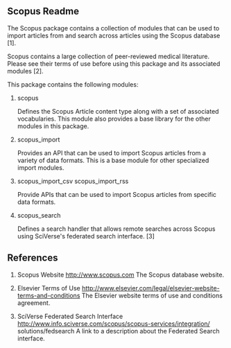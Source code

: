 Scopus Readme
-------------

The Scopus package contains a collection of modules that can be used to
import articles from and search across articles using the Scopus
database [1].

Scopus contains a large collection of peer-reviewed medical literature.
Please see their terms of use before using this package and its
associated modules [2].

This package contains the following modules:

  1. scopus

     Defines the Scopus Article content type along with a set of
     associated vocabularies. This module also provides a base library
     for the other modules in this package.

  2. scopus_import

     Provides an API that can be used to import Scopus articles from a
     variety of data formats. This is a base module for other
     specialized import modules.

  3. scopus_import_csv
     scopus_import_rss

     Provide APIs that can be used to import Scopus articles from
     specific data formats.

  4. scopus_search

     Defines a search handler that allows remote searches across Scopus
     using SciVerse's federated search interface. [3]


References
----------

1. Scopus Website
   http://www.scopus.com
   The Scopus database website.

2. Elsevier Terms of Use
   http://www.elsevier.com/legal/elsevier-website-terms-and-conditions
   The Elsevier website terms of use and conditions agreement.

3. SciVerse Federated Search Interface
   http://www.info.sciverse.com/scopus/scopus-services/integration/
     solutions/fedsearch
   A link to a description about the Federated Search interface.

